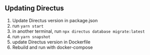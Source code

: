 ## Updating Directus

1. Update Directus version in package.json
2. run `yarn start`
3. in another terminal, run `npx directus database migrate:latest`
4. run `yarn snapshot`
5. update Directus version in Dockerfile
6. Rebuild and run with docker-compose
